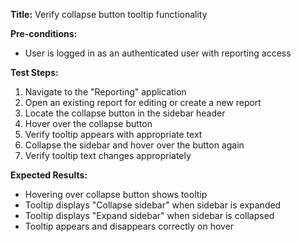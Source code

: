 **Title:** Verify collapse button tooltip functionality

**Pre-conditions:**
* User is logged in as an authenticated user with reporting access

**Test Steps:**
1. Navigate to the "Reporting" application
2. Open an existing report for editing or create a new report
3. Locate the collapse button in the sidebar header
4. Hover over the collapse button
5. Verify tooltip appears with appropriate text
6. Collapse the sidebar and hover over the button again
7. Verify tooltip text changes appropriately

**Expected Results:**
* Hovering over collapse button shows tooltip
* Tooltip displays "Collapse sidebar" when sidebar is expanded
* Tooltip displays "Expand sidebar" when sidebar is collapsed
* Tooltip appears and disappears correctly on hover